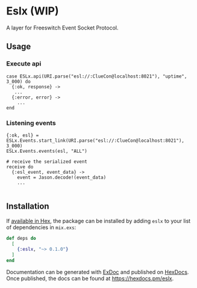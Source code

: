 # Eslx (WIP)

A layer for Freeswitch Event Socket Protocol.

## Usage
### Execute api

~~~iex
case ESLx.api(URI.parse("esl://:ClueCon@localhost:8021"), "uptime", 3_000) do
  {:ok, response} ->
   ...
  {:error, error} ->
    ...
end
~~~

### Listening events

~~~iex
{:ok, esl} = ESLx.Events.start_link(URI.parse("esl://:ClueCon@localhost:8021"), 3_000)
ESLx.Events.events(esl, "ALL")

# receive the serialized event
receive do
  {:esl_event, event_data} ->
    event = Jason.decode!(event_data)
    ...
    
~~~

## Installation

If [available in Hex](https://hex.pm/docs/publish), the package can be installed
by adding `eslx` to your list of dependencies in `mix.exs`:

```elixir
def deps do
  [
    {:eslx, "~> 0.1.0"}
  ]
end
```

Documentation can be generated with [ExDoc](https://github.com/elixir-lang/ex_doc)
and published on [HexDocs](https://hexdocs.pm). Once published, the docs can
be found at <https://hexdocs.pm/eslx>.

